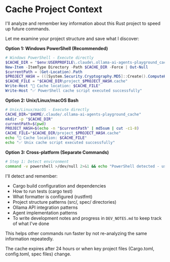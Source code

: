 # Cache Project Context

I'll analyze and remember key information about this Rust project to speed up future commands.

Let me examine your project structure and save what I discover:

**Option 1: Windows PowerShell (Recommended)**
```powershell
# Windows PowerShell - Execute directly
$CACHE_DIR = "$env:USERPROFILE\.claude\.ollama-ai-agents-playground_cache"
New-Item -ItemType Directory -Path $CACHE_DIR -Force | Out-Null
$currentPath = (Get-Location).Path
$PROJECT_HASH = (([System.Security.Cryptography.MD5]::Create().ComputeHash([System.Text.Encoding]::UTF8.GetBytes($currentPath)) | ForEach-Object { $_.ToString("x2") }) -join "").Substring(0,8)
$CACHE_FILE = "$CACHE_DIR\project_$PROJECT_HASH.cache"
Write-Host "💾 Cache location: $CACHE_FILE"
Write-Host "✅ PowerShell cache script executed successfully"
```

**Option 2: Unix/Linux/macOS Bash**
```bash
# Unix/Linux/macOS - Execute directly  
CACHE_DIR="$HOME/.claude/.ollama-ai-agents-playground_cache"
mkdir -p "$CACHE_DIR"
currentPath=$(pwd)
PROJECT_HASH=$(echo -n "$currentPath" | md5sum | cut -c1-8)
CACHE_FILE="$CACHE_DIR/project_$PROJECT_HASH.cache"
echo "💾 Cache location: $CACHE_FILE"
echo "✅ Unix cache script executed successfully"
```

**Option 3: Cross-platform (Separate Commands)**
```bash
# Step 1: Detect environment
command -v powershell >/dev/null 2>&1 && echo "PowerShell detected - use Option 1" || echo "Unix detected - use Option 2"
```

I'll detect and remember:
- Cargo build configuration and dependencies
- How to run tests (cargo test)
- What formatter is configured (rustfmt)
- Project structure patterns (src/, spec/ directories)
- Ollama API integration patterns
- Agent implementation patterns
- To write development notes and progress in `DEV_NOTES.md` to keep track of what I've done

This helps other commands run faster by not re-analyzing the same information repeatedly.

The cache expires after 24 hours or when key project files (Cargo.toml, config.toml, spec files) change.